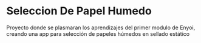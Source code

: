 # Seleccion De Papel Humedo
Proyecto donde se plasmaran los aprendizajes del primer modulo de Enyoi, creando una app para selección de papeles húmedos en sellado estático 
